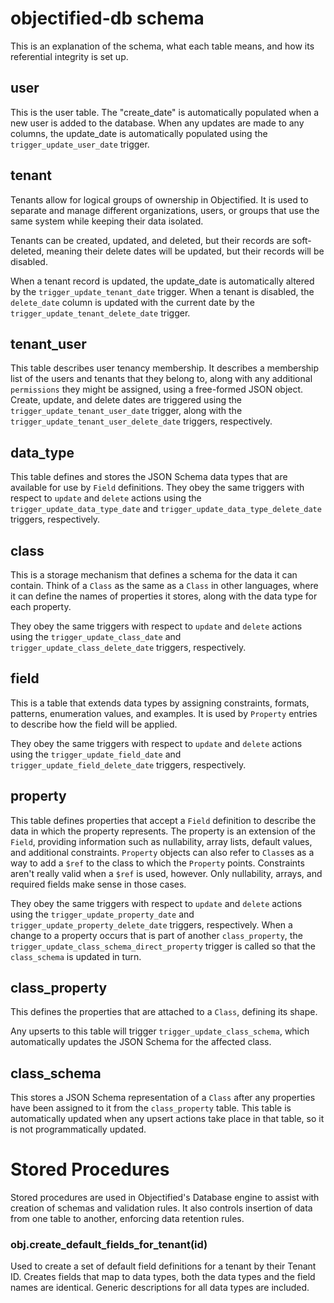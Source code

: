 # objectified-db schema

This is an explanation of the schema, what each table means, and how its
referential integrity is set up.

## user

This is the user table.  The "create_date" is automatically populated when a new user
is added to the database.  When any updates are made to any columns, the update_date
is automatically populated using the `trigger_update_user_date` trigger.

## tenant

Tenants allow for logical groups of ownership in Objectified.  It is used to separate
and manage different organizations, users, or groups that use the same system while
keeping their data isolated.

Tenants can be created, updated, and deleted, but their records are soft-deleted, meaning
their delete dates will be updated, but their records will be disabled.

When a tenant record is updated, the update_date is automatically altered by the
`trigger_update_tenant_date` trigger.  When a tenant is disabled, the `delete_date`
column is updated with the current date by the `trigger_update_tenant_delete_date`
trigger.

## tenant_user

This table describes user tenancy membership.  It describes a membership list of the
users and tenants that they belong to, along with any additional `permissions` they might
be assigned, using a free-formed JSON object.  Create, update, and delete dates are
triggered using the `trigger_update_tenant_user_date` trigger, along with the
`trigger_update_tenant_user_delete_date` triggers, respectively.

## data_type

This table defines and stores the JSON Schema data types that are available for use by
`Field` definitions.  They obey the same triggers with respect to `update` and `delete`
actions using the `trigger_update_data_type_date` and `trigger_update_data_type_delete_date`
triggers, respectively.

## class

This is a storage mechanism that defines a schema for the data it can contain.  Think of
a `Class` as the same as a `Class` in other languages, where it can define the names of
properties it stores, along with the data type for each property.

They obey the same triggers with respect to `update` and `delete`
actions using the `trigger_update_class_date` and `trigger_update_class_delete_date`
triggers, respectively. 

## field

This is a table that extends data types by assigning constraints, formats, patterns, 
enumeration values, and examples.  It is used by `Property` entries to describe how
the field will be applied.

They obey the same triggers with respect to `update` and `delete`
actions using the `trigger_update_field_date` and `trigger_update_field_delete_date`
triggers, respectively.

## property

This table defines properties that accept a `Field` definition to describe the data
in which the property represents.  The property is an extension of the `Field`, providing
information such as nullability, array lists, default values, and additional
constraints.  `Property` objects can also refer to `Class`es as a way to add a `$ref` to
the class to which the `Property` points.  Constraints aren't really valid when a `$ref`
is used, however.  Only nullability, arrays, and required fields make sense in those cases.

They obey the same triggers with respect to `update` and `delete`
actions using the `trigger_update_property_date` and `trigger_update_property_delete_date`
triggers, respectively.  When a change to a property occurs that is part of another
`class_property`, the `trigger_update_class_schema_direct_property` trigger is called
so that the `class_schema` is updated in turn.

## class_property

This defines the properties that are attached to a `Class`, defining its shape.

Any upserts to this table will trigger `trigger_update_class_schema`, which automatically
updates the JSON Schema for the affected class.

## class_schema

This stores a JSON Schema representation of a `Class` after any properties have been
assigned to it from the `class_property` table.  This table is automatically updated when
any upsert actions take place in that table, so it is not programmatically updated.

[//]: # ()
[//]: # (## object_property)

[//]: # ()
[//]: # (Properties can contain complex objects, which are defined using this table.  This table)

[//]: # (allows a property &#40;of an object type&#41; to contain multiple other objects, even objects of)

[//]: # (objects, if defined properly by the schema.)

[//]: # ()

# Stored Procedures

Stored procedures are used in Objectified's Database engine to assist with creation of
schemas and validation rules.  It also controls insertion of data from one table to
another, enforcing data retention rules.

[//]: # (## enforce_class_property_tenant)

[//]: # ()
[//]: # (Triggered on upsert in `class_property`, checks that the class and property are members)

[//]: # (of the same tenant ID.)

[//]: # ()
[//]: # (## generate_schema_for_class&#40;id&#41;)

[//]: # ()
[//]: # (Walks a `Class` by its ID, generating a JSON Schema as a result based on the)

[//]: # (`class_property` membership for the `Class`.  Obeys generation of properties and `$ref`)

[//]: # (references.)

[//]: # ()
[//]: # (## update_class_schema&#40;id&#41;)

[//]: # ()
[//]: # (Triggered on upsert to `class_property` table, calling `generate_schema_for_class` when)

[//]: # (a change is detected, re-generating the schema, and saving it in the `class_schema`)

[//]: # (table.)

[//]: # ()
[//]: # (## nullify_vectorization)

[//]: # ()
[//]: # (Triggered on upsert in `instance_current`, nullifies the embedding table on update.)

[//]: # ()
[//]: # (## enforce_instance_tenancy)

[//]: # ()
[//]: # (Triggered on upsert in `instance`, enforces that the owner and tenant have appropriate )

[//]: # (access to the `Class` by ID when an `instance` is being inserted or updated.)

[//]: # ()
[//]: # (## validate_and_update_instance_data)

[//]: # ()
[//]: # (Triggered on create, update, delete, or restore of data in the `instance_data` table,)

[//]: # (copying data to the `instance_current` table after validation against the `class_schema`)

[//]: # (table.  Performs replacement, deletion, restoration of data, and update delta operations)

[//]: # (automatically.)

[//]: # ()

### obj.create_default_fields_for_tenant(id)

Used to create a set of default field definitions for a tenant by their Tenant ID.
Creates fields that map to data types, both the data types and the field names are
identical.  Generic descriptions for all data types are included.
